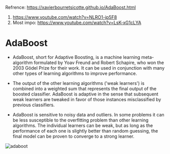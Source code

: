 Refrence: https://xavierbourretsicotte.github.io/AdaBoost.html
1) https://www.youtube.com/watch?v=NLRO1-jp5F8
2) Most impo: https://www.youtube.com/watch?v=LsK-xG1cLYA


# AdaBoost
 - AdaBoost, short for Adaptive Boosting, is a machine learning meta-algorithm formulated by Yoav Freund and Robert Schapire, who won the 2003 Gödel Prize for their work. It can be used in conjunction with many other types of learning algorithms to improve performance. 

 - The output of the other learning algorithms ('weak learners') is combined into a weighted sum that represents the final output of the boosted classifier. AdaBoost is adaptive in the sense that subsequent weak learners are tweaked in favor of those instances misclassified by previous classifiers. 
  - AdaBoost is sensitive to noisy data and outliers. In some problems it can be less susceptible to the overfitting problem than other learning algorithms. The individual learners can be weak, but as long as the performance of each one is slightly better than random guessing, the final model can be proven to converge to a strong learner.
  
  
  ![adaboot](https://user-images.githubusercontent.com/61824566/85456502-a41c0400-b5bc-11ea-881f-71d48576a5f8.jpg)
